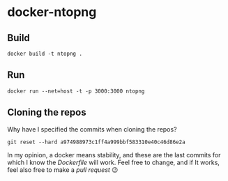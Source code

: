 # docker-ntopng

## Build

```
docker build -t ntopng .
```

## Run

```
docker run --net=host -t -p 3000:3000 ntopng
```

## Cloning the repos

Why have I specified the commits when cloning the repos?

```
git reset --hard a974988973c1ff4a999bbf583310e40c46d86e2a
```

In my opinion, a docker means stability, and these are the last commits for which I know the *Dockerfile* will work. Feel free to change, and if It works, feel also free to make a *pull request* :wink:
